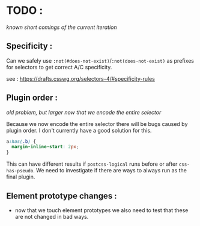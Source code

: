 # TODO :

_known short comings of the current iteration_

## Specificity :

Can we safely use `:not(#does-not-exist)`/`:not(does-not-exist)` as prefixes for selectors to get correct A/C specificity.

see : https://drafts.csswg.org/selectors-4/#specificity-rules


## Plugin order :

_old problem, but larger now that we encode the entire selector_

Because we now encode the entire selector there will be bugs caused by plugin order.
I don't currently have a good solution for this.

```css
a:has(.b) {
  margin-inline-start: 2px;
}
```

This can have different results if `postcss-logical` runs before or after `css-has-pseudo`.
We need to investigate if there are ways to always run as the final plugin.

## Element prototype changes :

- now that we touch element prototypes we also need to test that these are not changed in bad ways.
